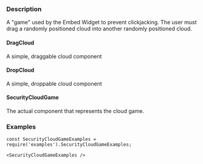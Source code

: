 ### Description

A "game" used by the Embed Widget to prevent clickjacking.  The user must drag a randomly positioned cloud
into another randomly positioned cloud.

#### DragCloud

A simple, draggable cloud component

#### DropCloud

A simple, droppable cloud component

#### SecurityCloudGame

The actual component that represents the cloud game.

### Examples
```
const SecurityCloudGameExamples = require('examples').SecurityCloudGameExamples;

<SecurityCloudGameExamples />
```
